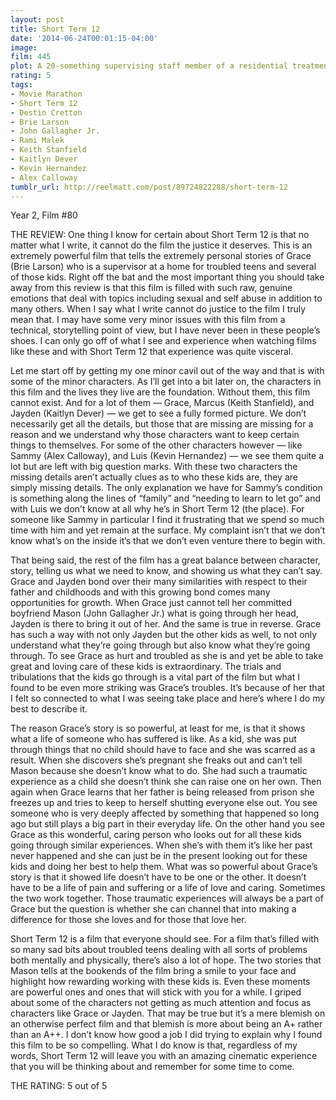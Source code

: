 ```yaml
---
layout: post
title: Short Term 12
date: '2014-06-24T00:01:15-04:00'
image: 
film: 445
plot: A 20-something supervising staff member of a residential treatment facility navigates the troubled waters of that world alongside her co-worker and longtime boyfriend.
rating: 5
tags:
- Movie Marathon
- Short Term 12
- Destin Cretton
- Brie Larson
- John Gallagher Jr.
- Rami Malek
- Keith Stanfield
- Kaitlyn Dever
- Kevin Hernandez
- Alex Calloway
tumblr_url: http://reelmatt.com/post/89724822288/short-term-12
---
```


Year 2, Film #80

THE REVIEW: One thing I know for certain about Short Term 12 is that no matter what I write, it cannot do the film the justice it deserves. This is an extremely powerful film that tells the extremely personal stories of Grace (Brie Larson) who is a supervisor at a home for troubled teens and several of those kids. Right off the bat and the most important thing you should take away from this review is that this film is filled with such raw, genuine emotions that deal with topics including sexual and self abuse in addition to many others. When I say what I write cannot do justice to the film I truly mean that. I may have some very minor issues with this film from a technical, storytelling point of view, but I have never been in these people’s shoes. I can only go off of what I see and experience when watching films like these and with Short Term 12 that experience was quite visceral.

Let me start off by getting my one minor cavil out of the way and that is with some of the minor characters. As I’ll get into a bit later on, the characters in this film and the lives they live are the foundation. Without them, this film cannot exist. And for a lot of them — Grace, Marcus (Keith Stanfield), and Jayden (Kaitlyn Dever) — we get to see a fully formed picture. We don’t necessarily get all the details, but those that are missing are missing for a reason and we understand why those characters want to keep certain things to themselves. For some of the other characters however — like Sammy (Alex Calloway), and Luis (Kevin Hernandez) — we see them quite a lot but are left with big question marks. With these two characters the missing details aren’t actually clues as to who these kids are, they are simply missing details. The only explanation we have for Sammy’s condition is something along the lines of “family” and “needing to learn to let go” and with Luis we don’t know at all why he’s in Short Term 12 (the place). For someone like Sammy in particular I find it frustrating that we spend so much time with him and yet remain at the surface. My complaint isn’t that we don’t know what’s on the inside it’s that we don’t even venture there to begin with.

That being said, the rest of the film has a great balance between character, story, telling us what we need to know, and showing us what they can’t say. Grace and Jayden bond over their many similarities with respect to their father and childhoods and with this growing bond comes many opportunities for growth. When Grace just cannot tell her committed boyfriend Mason (John Gallagher Jr.) what is going through her head, Jayden is there to bring it out of her. And the same is true in reverse. Grace has such a way with not only Jayden but the other kids as well, to not only understand what they’re going through but also know what they’re going through. To see Grace as hurt and troubled as she is and yet be able to take great and loving care of these kids is extraordinary. The trials and tribulations that the kids go through is a vital part of the film but what I found to be even more striking was Grace’s troubles. It’s because of her that I felt so connected to what I was seeing take place and here’s where I do my best to describe it.

The reason Grace’s story is so powerful, at least for me, is that it shows what a life of someone who has suffered is like. As a kid, she was put through things that no child should have to face and she was scarred as a result. When she discovers she’s pregnant she freaks out and can’t tell Mason because she doesn’t know what to do. She had such a traumatic experience as a child she doesn’t think she can raise one on her own. Then again when Grace learns that her father is being released from prison she freezes up and tries to keep to herself shutting everyone else out. You see someone who is very deeply affected by something that happened so long ago but still plays a big part in their everyday life. On the other hand you see Grace as this wonderful, caring person who looks out for all these kids going through similar experiences. When she’s with them it’s like her past never happened and she can just be in the present looking out for these kids and doing her best to help them. What was so powerful about Grace’s story is that it showed life doesn’t have to be one or the other. It doesn’t have to be a life of pain and suffering or a life of love and caring. Sometimes the two work together. Those traumatic experiences will always be a part of Grace but the question is whether she can channel that into making a difference for those she loves and for those that love her.

Short Term 12 is a film that everyone should see. For a film that’s filled with so many sad bits about troubled teens dealing with all sorts of problems both mentally and physically, there’s also a lot of hope. The two stories that Mason tells at the bookends of the film bring a smile to your face and highlight how rewarding working with these kids is. Even these moments are powerful ones and ones that will stick with you for a while. I griped about some of the characters not getting as much attention and focus as characters like Grace or Jayden. That may be true but it’s a mere blemish on an otherwise perfect film and that blemish is more about being an A+ rather than an A++. I don’t know how good a job I did trying to explain why I found this film to be so compelling. What I do know is that, regardless of my words, Short Term 12 will leave you with an amazing cinematic experience that you will be thinking about and remember for some time to come.

THE RATING: 5 out of 5
